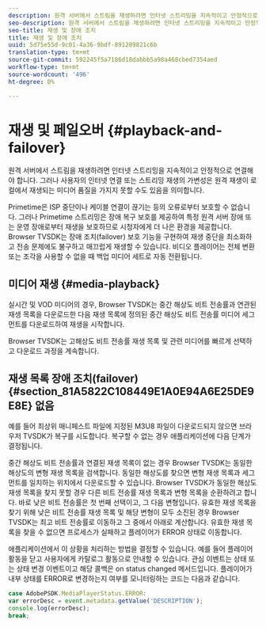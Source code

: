 ```yaml
---
description: 원격 서버에서 스트림을 재생하려면 인터넷 스트리밍을 지속적이고 안정적으로 연결해야 합니다. 그러나 사용자의 인터넷 연결 또는 스트리밍 재생의 가변성은 원격 재생이 로컬에서 재생되는 미디어 품질을 가지지 못할 수도 있음을 의미합니다.
seo-description: 원격 서버에서 스트림을 재생하려면 인터넷 스트리밍을 지속적이고 안정적으로 연결해야 합니다. 그러나 사용자의 인터넷 연결 또는 스트리밍 재생의 가변성은 원격 재생이 로컬에서 재생되는 미디어 품질을 가지지 못할 수도 있음을 의미합니다.
seo-title: 재생 및 장애 조치
title: 재생 및 장애 조치
uuid: 5d75e55d-9c01-4a36-9bdf-891289821c6b
translation-type: tm+mt
source-git-commit: 592245f5a7186d18dabbb5a98a468cbed7354aed
workflow-type: tm+mt
source-wordcount: '496'
ht-degree: 0%

---
```



# 재생 및 페일오버 {#playback-and-failover}

원격 서버에서 스트림을 재생하려면 인터넷 스트리밍을 지속적이고 안정적으로 연결해야 합니다. 그러나 사용자의 인터넷 연결 또는 스트리밍 재생의 가변성은 원격 재생이 로컬에서 재생되는 미디어 품질을 가지지 못할 수도 있음을 의미합니다.

Primetime은 ISP 중단이나 케이블 연결이 끊기는 등의 오류로부터 보호할 수 없습니다. 그러나 Primetime 스트리밍은 장애 복구 보호를 제공하여 특정 원격 서버 장애 또는 운영 장애로부터 재생을 보호하므로 시청자에게 더 나은 환경을 제공합니다. Browser TVSDK는 장애 조치(failover) 보호 기능을 구현하여 재생 중단을 최소화하고 전송 문제에도 불구하고 매끄럽게 재생할 수 있습니다. 비디오 플레이어는 전체 변환 또는 조각을 사용할 수 없을 때 백업 미디어 세트로 자동 전환됩니다.

## 미디어 재생 {#media-playback}

실시간 및 VOD 미디어의 경우, Browser TVSDK는 중간 해상도 비트 전송률과 연관된 재생 목록을 다운로드한 다음 재생 목록에 정의된 중간 해상도 비트 전송률 미디어 세그먼트를 다운로드하여 재생을 시작합니다.

Browser TVSDK는 고해상도 비트 전송률 재생 목록 및 관련 미디어를 빠르게 선택하고 다운로드 과정을 계속합니다.

## 재생 목록 장애 조치(failover) {#section_81A5822C108449E1A0E94A6E25DE9E8E} 없음

예를 들어 최상위 매니페스트 파일에 지정된 M3U8 파일이 다운로드되지 않으면 브라우저 TVSDK가 복구를 시도합니다. 복구할 수 없는 경우 애플리케이션에 다음 단계가 결정됩니다.

중간 해상도 비트 전송률과 연결된 재생 목록이 없는 경우 Browser TVSDK는 동일한 해상도의 변형 재생 목록을 검색합니다. 동일한 해상도를 찾으면 변형 재생 목록과 세그먼트를 일치하는 위치에서 다운로드할 수 있습니다. Browser TVSDK가 동일한 해상도 재생 목록을 찾지 못할 경우 다른 비트 전송률 재생 목록과 변형 목록을 순환하려고 합니다. 바로 낮은 비트 전송률은 첫 번째 선택이고, 그 다음 변형입니다. 유효한 재생 목록을 찾기 위해 낮은 비트 전송률 재생 목록 및 해당 변형이 모두 소진된 경우 Browser TVSDK는 최고 비트 전송률로 이동하고 그 중에서 아래로 계산합니다. 유효한 재생 목록을 찾을 수 없으면 프로세스가 실패하고 플레이어가 ERROR 상태로 이동합니다.

애플리케이션에서 이 상황을 처리하는 방법을 결정할 수 있습니다. 예를 들어 플레이어 활동을 닫고 사용자에게 카탈로그 활동으로 안내할 수 있습니다. 관심 이벤트는 상태 또는 상태 변경 이벤트이고 해당 콜백은 on status changed 메서드입니다. 플레이어가 내부 상태를 ERROR로 변경하는지 여부를 모니터링하는 코드는 다음과 같습니다.

```js
case AdobePSDK.MediaPlayerStatus.ERROR:  
var errorDesc = event.metadata.getValue('DESCRIPTION'); 
console.log(errorDesc); 
break; 
```
